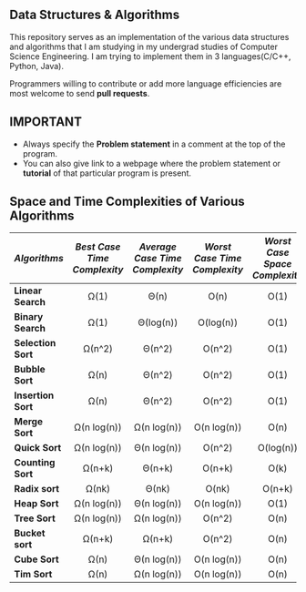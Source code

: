 ## Data Structures & Algorithms

This repository serves as an implementation of the various data structures and algorithms that I am studying in my undergrad studies of Computer Science Engineering. I am trying to implement them in 3 languages(C/C++, Python, Java).

Programmers willing to contribute or add more language efficiencies are most welcome to send **pull requests**.

## IMPORTANT
- Always specify the **Problem statement** in a comment at the top of the program.
- You can also give link to a webpage where the problem statement or **tutorial** of that particular program is present.


## Space and Time Complexities of Various Algorithms


|*Algorithms*|*Best Case Time Complexity*|*Average Case Time Complexity*|*Worst  Case Time Complexity*|*Worst Case Space Complexity*|
|---------------|:----------:|:----------:|:----------:|:---------------:|
|**Linear Search**  |Ω(1)        |Θ(n)        |O(n)        |   O(1)          |
|**Binary Search**  |Ω(1)        |Θ(log(n))   |O(log(n))   |O(1)             |
|**Selection Sort** |Ω(n^2)      |Θ(n^2)      |O(n^2)      |O(1)             |
|**Bubble Sort**    |Ω(n)        |Θ(n^2)      |O(n^2)      |O(1)             |
|**Insertion Sort** |Ω(n)        |Θ(n^2)      |O(n^2)      |O(1)             |
|**Merge Sort**     |Ω(n log(n)) |Ω(n log(n)) |O(n log(n)) |O(n)             |
|**Quick Sort**     |Ω(n log(n)) |Θ(n log(n)) |O(n^2)      |O(log(n))        |
|**Counting Sort**  |Ω(n+k)      |Θ(n+k)      |O(n+k)      |O(k)             |
|**Radix sort**     |Ω(nk)       |Θ(nk)       |O(nk)       |O(n+k)           |
|**Heap Sort**      |Ω(n log(n)) |Θ(n log(n)) |O(n log(n)) |O(1)             |
|**Tree Sort**      |Ω(n log(n)) |Ω(n log(n)) |O(n^2)      |O(n)             |
|**Bucket sort**    |Ω(n+k)      |Ω(n+k)      |O(n^2)      |O(n)             |
|**Cube Sort**      |Ω(n)        |Θ(n log(n)) |O(n log(n)) |O(n)             |
|**Tim Sort**       |Ω(n)        |Ω(n log(n)) |O(n log(n)) |O(n)             |
